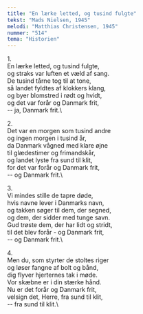 ```yaml
---
title: "En lærke letted, og tusind fulgte"
tekst: "Mads Nielsen, 1945"
melodi: "Matthias Christensen, 1945"
nummer: "514"
tema: "Historien"
---
```

1\.\
En lærke letted, og tusind fulgte,\
og straks var luften et væld af sang.\
De tusind tårne tog til at tone,\
så landet fyldtes af klokkers klang,\
og byer blomstred i rødt og hvidt,\
og det var forår og Danmark frit,\
-- ja, Danmark frit.\

2\.\
Det var en morgen som tusind andre\
og ingen morgen i tusind år,\
da Danmark vågned med klare øjne\
til glædestimer og frimandskår,\
og landet lyste fra sund til klit,\
for det var forår og Danmark frit,\
-- og Danmark frit.\

3\.\
Vi mindes stille de tapre døde,\
hvis navne lever i Danmarks navn,\
og takken søger til dem, der segned,\
og dem, der sidder med tunge savn.\
Gud trøste dem, der har lidt og stridt,\
til det blev forår - og Danmark frit,\
-- og Danmark frit.\

4\.\
Men du, som styrter de stoltes riger\
og løser fangne af bolt og bånd,\
dig flyver hjerternes tak i møde.\
Vor skæbne er i din stærke hånd.\
Nu er det forår og Danmark frit,\
velsign det, Herre, fra sund til klit,\
-- fra sund til klit.\
